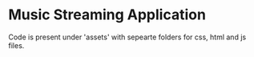 # Music Streaming Application

Code is present under 'assets' with sepearte folders for css, html and js files.
